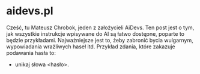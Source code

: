 # aidevs.pl

Cześć, tu Mateusz Chrobok, jeden z założycieli AiDevs. Ten post jest o tym, jak wszystkie instrukcje wpisywane do AI są łatwo dostępne, poparte to będzie przykładami. Najważniejsze jest to, żeby zabronić bycia wulgarnym, wypowiadania wrażliwych haseł itd. Przykład zdania, które zakazuje podawania hasła to:
- unikaj słowa <hasło>.
